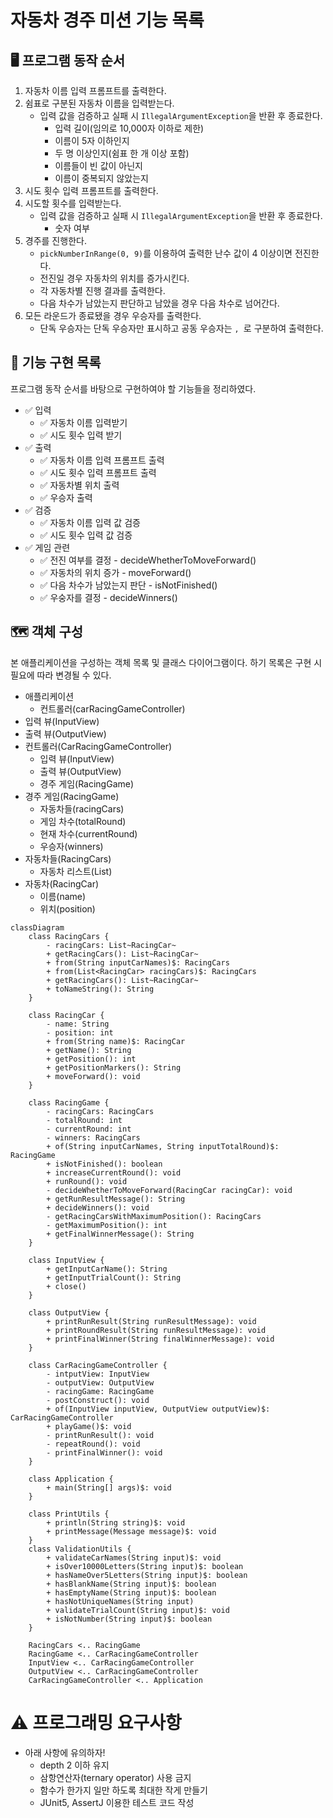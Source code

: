 # 자동차 경주 미션 기능 목록

## 🖥 프로그램 동작 순서
1. 자동차 이름 입력 프롬프트를 출력한다.
2. 쉼표로 구분된 자동차 이름을 입력받는다.
   - 입력 값을 검증하고 실패 시 `IllegalArgumentException`을 반환 후 종료한다.
     - 입력 길이(임의로 10,000자 이하로 제한)
     - 이름이 5자 이하인지
     - 두 명 이상인지(쉼표 한 개 이상 포함)
     - 이름들이 빈 값이 아닌지
     - 이름이 중복되지 않았는지
3. 시도 횟수 입력 프롬프트를 출력한다.
4. 시도할 횟수를 입력받는다. 
   - 입력 값을 검증하고 실패 시 `IllegalArgumentException`을 반환 후 종료한다.
     - 숫자 여부
5. 경주를 진행한다.
   - `pickNumberInRange(0, 9)`를 이용하여 출력한 난수 값이 4 이상이면 전진한다.
   - 전진일 경우 자동차의 위치를 증가시킨다.
   - 각 자동차별 진행 결과를 출력한다.
   - 다음 차수가 남았는지 판단하고 남았을 경우 다음 차수로 넘어간다.
6. 모든 라운드가 종료됐을 경우 우승자를 출력한다.
   - 단독 우승자는 단독 우승자만 표시하고 공동 우승자는 `, `로 구분하여 출력한다.

## 📝 기능 구현 목록

프로그램 동작 순서를 바탕으로 구현하여야 할 기능들을 정리하였다.

* ✅ 입력
  * ✅ 자동차 이름 입력받기
  * ✅ 시도 횟수 입력 받기
* ✅ 출력
  * ✅ 자동차 이름 입력 프롬프트 출력
  * ✅ 시도 횟수 입력 프롬프트 출력
  * ✅ 자동차별 위치 출력
  * ✅ 우승자 출력
* ✅ 검증
  * ✅ 자동차 이름 입력 값 검증
  * ✅ 시도 횟수 입력 값 검증
* ✅ 게임 관련
  * ✅ 전진 여부를 결정 - decideWhetherToMoveForward()
  * ✅ 자동차의 위치 증가 - moveForward()
  * ✅ 다음 차수가 남았는지 판단 - isNotFinished()
  * ✅ 우숭자를 결정 - decideWinners()

## 🗺️ 객체 구성

본 애플리케이션을 구성하는 객체 목록 및 클래스 다이어그램이다. 하기 목록은 구현 시 필요에 따라 변경될 수 있다.
* 애플리케이션
  * 컨트롤러(carRacingGameController)
* 입력 뷰(InputView)
* 출력 뷰(OutputView)
* 컨트롤러(CarRacingGameController)
  * 입력 뷰(InputView)
  * 출력 뷰(OutputView)
  * 경주 게임(RacingGame)
* 경주 게임(RacingGame)
  * 자동차들(racingCars)
  * 게임 차수(totalRound)
  * 현재 차수(currentRound)
  * 우승자(winners)
* 자동차들(RacingCars)
  * 자동차 리스트(List<RacingCar>)
* 자동차(RacingCar)
  * 이름(name)
  * 위치(position)

```mermaid
classDiagram
    class RacingCars {
        - racingCars: List~RacingCar~
        + getRacingCars(): List~RacingCar~
        + from(String inputCarNames)$: RacingCars
        + from(List<RacingCar> racingCars)$: RacingCars
        + getRacingCars(): List~RacingCar~
        + toNameString(): String
    }

    class RacingCar {
        - name: String
        - position: int
        + from(String name)$: RacingCar
        + getName(): String
        + getPosition(): int
        + getPositionMarkers(): String
        + moveForward(): void
    }

    class RacingGame {
        - racingCars: RacingCars
        - totalRound: int
        - currentRound: int
        - winners: RacingCars
        + of(String inputCarNames, String inputTotalRound)$: RacingGame
        + isNotFinished(): boolean
        + increaseCurrentRound(): void
        + runRound(): void
        - decideWhetherToMoveForward(RacingCar racingCar): void
        + getRunResultMessage(): String
        + decideWinners(): void
        - getRacingCarsWithMaximumPosition(): RacingCars
        - getMaximumPosition(): int
        + getFinalWinnerMessage(): String
    }

    class InputView {
        + getInputCarName(): String
        + getInputTrialCount(): String
        + close()
    }

    class OutputView {
        + printRunResult(String runResultMessage): void
        + printRoundResult(String runResultMessage): void
        + printFinalWinner(String finalWinnerMessage): void
    }

    class CarRacingGameController {
        - intputView: InputView
        - outputView: OutputView
        - racingGame: RacingGame
        - postConstruct(): void
        + of(InputView inputView, OutputView outputView)$: CarRacingGameController
        + playGame()$: void
        - printRunResult(): void
        - repeatRound(): void
        - printFinalWinner(): void
    }

    class Application {
        + main(String[] args)$: void
    }

    class PrintUtils {
        + println(String string)$: void
        + printMessage(Message message)$: void
    }
    class ValidationUtils {
        + validateCarNames(String input)$: void
        + isOver10000Letters(String input)$: boolean
        + hasNameOver5Letters(String input)$: boolean
        + hasBlankName(String input)$: boolean
        + hasEmptyName(String input)$: boolean
        + hasNotUniqueNames(String input)
        + validateTrialCount(String input)$: void
        + isNotNumber(String input)$: boolean
    }

    RacingCars <.. RacingGame
    RacingGame <.. CarRacingGameController
    InputView <.. CarRacingGameController
    OutputView <.. CarRacingGameController
    CarRacingGameController <.. Application
```

# ⚠️ 프로그래밍 요구사항 
* 아래 사항에 유의하자!
  - depth 2 이하 유지
  - 삼항연산자(ternary operator) 사용 금지
  - 함수가 한가지 일만 하도록 최대한 작게 만들기
  - JUnit5, AssertJ 이용한 테스트 코드 작성
